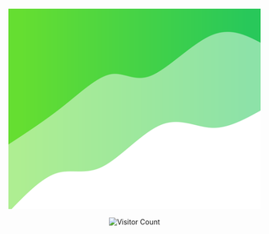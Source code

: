 <div align="center">
  <br>
  <img src="source/images/left_top_corner.svg" width="800" height="400"
</div>

![Visitor Count](https://profile-counter.glitch.me/Gnevilkoko/count.svg)
